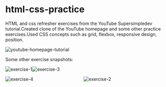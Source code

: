 # html-css-practice

HTML and css refresher exercises from the YouTube Supersimpledev tutorial.Created clone of the YouTube homepage and some other practice exercises.Used CSS concepts such as grid, flexbox, responsive design, position. 

![youtube-homepage-tutorial](https://github.com/Nanirudh/html-css-practice/assets/40365086/648c1f6e-8300-46f1-aa84-ee8c4f25167a)

Some other exercise snapshots:

![exercise-1](https://github.com/Nanirudh/html-css-practice/assets/40365086/0e665b1b-c70a-4ab0-b463-41668e340089|width=100)![exercise-3](https://github.com/Nanirudh/html-css-practice/assets/40365086/a6209c11-c204-439c-8db3-d1bc1852af9d|width=100)


![exercise-4](https://github.com/Nanirudh/html-css-practice/assets/40365086/5383a3f1-3910-4828-bcde-59d6f1a2c3af)&nbsp;&nbsp;&nbsp;&nbsp;&nbsp;&nbsp;&nbsp;&nbsp;&nbsp;&nbsp;&nbsp;&nbsp;&nbsp;&nbsp;&nbsp;&nbsp;&nbsp;&nbsp; &nbsp;&nbsp;&nbsp;&nbsp;&nbsp;&nbsp;&nbsp;&nbsp;&nbsp;&nbsp;&nbsp;&nbsp;&nbsp;&nbsp;&nbsp;&nbsp;&nbsp;&nbsp;&nbsp;&nbsp;         ![exercise-2](https://github.com/Nanirudh/html-css-practice/assets/40365086/1692d026-0ac3-4d21-9582-0e83d4dbfdf1)









